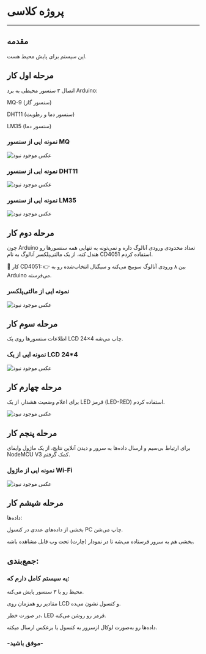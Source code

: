 # پروژه کلاسی 
---

## مقدمه
این سیستم برای  پایش  محیط هست.

## مرحله اول کار
اتصال ۳ سنسور محیطی به برد Arduino:

MQ-9 (سنسور گاز)

DHT11 (سنسور دما و رطوبت)

LM35 (سنسور دما)


### نمونه ایی از سنسور MQ 

![ عکس موجود نبود](https://www.kitkraft.in/cdn/shop/collections/gas_and_dust_sensor.png?crop=center&height=2500&v=1721569940&width=2500)

### نمونه ایی از سنسور DHT11 

![ عکس موجود نبود](https://stemvolt.in/wp-content/uploads/2025/03/DHT11-Sensor-Temperature-and-Humidity-Sensor-Module-DHT11-Multicolour-Small-1.png)

### نمونه ایی از سنسور LM35 

![ عکس موجود نبود](https://w11stop.com/image/cache/Sensors/lm35-600x315w.jpg.webp)


## مرحله دوم کار
چون Arduino تعداد محدودی ورودی آنالوگ داره و نمی‌تونه به تنهایی همه سنسورها رو هندل کنه،
از یک مالتی‌پلکسر آنالوگ به نام CD4051 استفاده کردم.

📌 کار CD4051:
👉 بین ۸ ورودی آنالوگ سوییچ می‌کنه و سیگنال انتخاب‌شده رو به Arduino می‌فرسته.


### نمونه ایی از مالتی‌پلکسر


![ عکس موجود نبود](https://cdn2.botland.store/86188-large_default/cd4051-analog-multiplexer-5pcs.jpg)

## مرحله سوم کار

اطلاعات سنسورها روی یک LCD 24×4 چاپ می‌شه.


### نمونه ایی از یک LCD 24*4
![ عکس موجود نبود](https://5.imimg.com/data5/SELLER/Default/2024/9/453178043/MJ/TD/FM/148135461/20x4-graphical-lcd-2004a-display-500x500.png)


## مرحله چهارم کار
برای اعلام وضعیت هشدار، از یک LED قرمز (LED-RED) استفاده کردم.

![ عکس موجود نبود](https://cdn-shop.adafruit.com/970x728/297-00.jpg)


## مرحله پنجم کار
برای ارتباط بی‌سیم و ارسال داده‌ها به سرور و دیدن آنلاین نتایج، از یک ماژول وایفای NodeMCU V3 کمک گرفتم.


### نمونه ایی از ماژول Wi-Fi


![ عکس موجود نبود](https://www.electronicaembajadores.com/datos/fotos/articulos/grandes/lc/lcwf/lcwfnm3b.jpg)

## مرحله شیشم کار
داده‌ها:

بخشی از داده‌های عددی در کنسول PC چاپ می‌شن.

بخشی هم به سرور فرستاده می‌شه تا در نمودار (چارت) تحت وب قابل مشاهده باشه.

## جمع‌بندی:
### یه سیستم کامل دارم که:

محیط رو با ۳ سنسور پایش می‌کنه.

مقادیر رو همزمان روی LCD و کنسول نشون می‌ده.

در صورت خطر، LED قرمز رو روشن می‌کنه.

داده‌ها رو به‌صورت لوکال ازسرور به کنسول یا برعکس ارسال میکنه.


### -موفق باشید-
